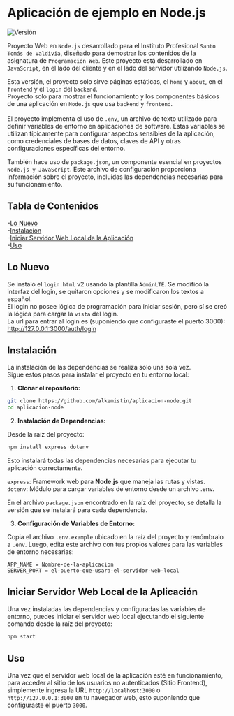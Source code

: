 # Aplicación de ejemplo en Node.js

![Versión](https://img.shields.io/badge/Versión-0.3.0-blue)

Proyecto Web en `Node.js` desarrollado para el Instituto Profesional `Santo Tomás de Valdivia`, diseñado para demostrar los contenidos de la asignatura de `Programación Web`. Este proyecto está desarrollado en `JavaScript`, en el lado del cliente y en el lado del servidor utilizando `Node.js`.

Esta versión, el proyecto solo sirve páginas estáticas, el `home` y `about`, en el `frontend` y el `login` del `backend`.<br>
Proyecto solo para mostrar el funcionamiento y los componentes básicos de una aplicación en `Node.js` que usa `backend` y `frontend`.<br><br>
El proyecto implementa el uso de `.env`, un archivo de texto utilizado para definir variables de entorno en aplicaciones de software. Estas variables se utilizan típicamente para configurar aspectos sensibles de la aplicación, como credenciales de bases de datos, claves de API y otras configuraciones específicas del entorno.

También hace uso de `package.json`, un componente esencial en proyectos `Node.js y JavaScript`. Este archivo de configuración proporciona información sobre el proyecto, incluidas las dependencias necesarias para su funcionamiento.

## Tabla de Contenidos
-[Lo Nuevo](#lo-nuevo)<br>
-[Instalación](#instalación)<br>
-[Iniciar Servidor Web Local de la Aplicación](#iniciar-servidor-web-local-de-la-aplicación)<br>
-[Uso](#uso)<br>

## Lo Nuevo

Se instaló el `login.html` v2 usando la plantilla `AdminLTE`. Se modificó la interfaz del login, se quitaron opciones y se modificaron los textos a español.<br>
El login no posee lógica de programación para iniciar sesión, pero sí se creó la lógica para cargar la `vista` del login.<br>
La url para entrar al login es (suponiendo que configuraste el puerto 3000): http://127.0.0.1:3000/auth/login

## Instalación

La instalación de las dependencias se realiza solo una sola vez.<br>
Sigue estos pasos para instalar el proyecto en tu entorno local:

1. **Clonar el repositorio:**

```sh
git clone https://github.com/alkemistin/aplicacion-node.git
cd aplicacion-node
```
2. **Instalación de Dependencias:**

Desde la raíz del proyecto:
```sh
npm install express dotenv
```
Esto instalará todas las dependencias necesarias para ejecutar tu aplicación correctamente.

`express`: Framework web para <b>Node.js</b> que maneja las rutas y vistas.<br>
`dotenv`: Módulo para cargar variables de entorno desde un archivo .env.<br>  

En el archivo `package.json` encontrado en la raíz del proyecto, se detalla la versión que se instalará para cada dependencia.
 
3. **Configuración de Variables de Entorno:**

Copia el archivo `.env.example` ubicado en la raíz del proyecto y renómbralo a `.env`. Luego, edita este archivo con tus propios valores para las variables de entorno necesarias:

```dotenv
APP_NAME = Nombre-de-la-aplicacion
SERVER_PORT = el-puerto-que-usara-el-servidor-web-local
```

## Iniciar Servidor Web Local de la Aplicación
    
Una vez instaladas las dependencias y configuradas las variables de entorno, puedes iniciar el servidor web local ejecutando el siguiente comando desde la raíz del proyecto:
```sh
npm start
```

## Uso

Una vez que el servidor web local de la aplicación esté en funcionamiento, para acceder al sitio de los usuarios no autenticados (Sitio Frontend), simplemente ingresa la URL `http://localhost:3000` o `http://127.0.0.1:3000` en tu navegador web, esto suponiendo que configuraste el puerto `3000`.

